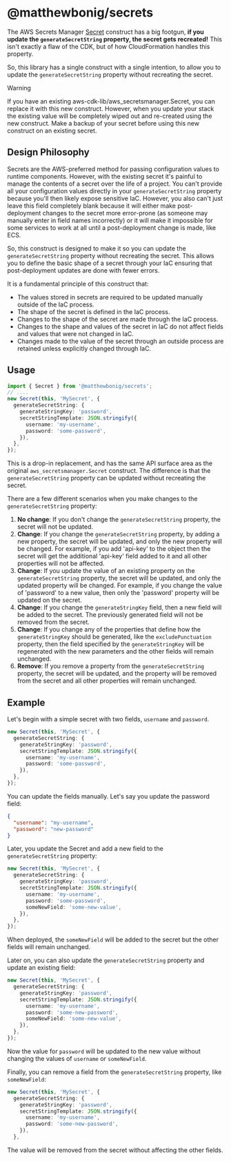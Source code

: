 # @matthewbonig/secrets

The AWS Secrets Manager [Secret](https://docs.aws.amazon.com/cdk/api/v2/docs/aws-cdk-lib.aws_secretsmanager.Secret.html) construct has a big footgun, **if you update the `generateSecretString` property, the secret gets recreated!**
This isn't exactly a flaw of the CDK, but of how CloudFormation handles this property.

So, this library has a single construct with a single intention, to allow you to update the `generateSecretString` property without recreating the secret.

> [!WARNING]  
> If you have an existing aws-cdk-lib/aws_secretsmanager.Secret, you can replace it with this new construct. However,
> when you update your stack the existing value will be completely wiped out and re-created using the new construct. 
> Make a backup of your secret before using this new construct on an existing secret.

## Design Philosophy

Secrets are the AWS-preferred method for passing configuration values to runtime components. However, with the existing
secret it's painful to manage the contents of a secret over the life of a project. You can't provide all your configuration
values directly in your `generateSecretString` property because you'll then likely expose sensitive
IaC. However, you also can't just leave this field completely blank because it will either make post-deployment changes
to the secret more error-prone (as someone may manually enter in field names incorrectly) or it will make it impossible
for some services to work at all until a post-deployment change is made, like ECS.

So, this construct is designed to make it so you can update the `generateSecretString` property without recreating the secret.
This allows you to define the basic shape of a secret through your IaC ensuring that post-deployment updates are done
with fewer errors. 

It is a fundamental principle of this construct that:
* The values stored in secrets are required to be updated manually outside of the IaC process.
* The shape of the secret is defined in the IaC process.
* Changes to the shape of the secret are made through the IaC process. 
* Changes to the shape and values of the secret in IaC do not affect fields and values that were not changed in IaC.
* Changes made to the value of the secret through an outside process are retained unless explicitly changed through IaC.

## Usage

```typescript
import { Secret } from '@matthewbonig/secrets';
// ....
new Secret(this, 'MySecret', {
  generateSecretString: {
    generateStringKey: 'password',
    secretStringTemplate: JSON.stringify({
      username: 'my-username',
      password: 'some-password',
    }),
  },
});
```

This is a drop-in replacement, and has the same API surface area as the original `aws_secretsmanager.Secret` construct. The difference is that the `generateSecretString` property can be updated without recreating the secret.

There are a few different scenarios when you make changes to the `generateSecretString` property:

1. **No change**: If you don't change the `generateSecretString` property, the secret will not be updated.
2. **Change**: If you change the `generateSecretString` property, by adding a new property, the secret will be updated, and only the new property will be changed. For example, if you add 'api-key' to the object then the secret will get the additional 'api-key' field added to it and all other properties will not be affected.
3. **Change**: If you update the value of an existing property on the `generateSecretString` property, the secret will be updated, and only the updated property will be changed. For example, if you change the value of 'password' to a new value, then only the 'password' property will be updated on the secret.
4. **Change**: If you change the `generateStringKey` field, then a new field will be added to the secret. The previously generated field will not be removed from the secret. 
5. **Change**: If you change any of the properties that define how the `generateStringKey` should be generated, like the `excludePunctuation` property, then the field specified by the `generateStringKey` will be regenerated with the new parameters and the other fields will remain unchanged.
4. **Remove**: If you remove a property from the `generateSecretString` property, the secret will be updated, and the property will be removed from the secret and all other properties will remain unchanged.

## Example

Let's begin with a simple secret with two fields, `username` and `password`.

```typescript
new Secret(this, 'MySecret', {
  generateSecretString: {
    generateStringKey: 'password',
    secretStringTemplate: JSON.stringify({
      username: 'my-username',
      password: 'some-password',
    }),
  },
});
```

You can update the fields manually. Let's say you update the password field:

```json
{
  "username": "my-username",
  "password": "new-password"
}
```

Later, you update the Secret and add a new field to the `generateSecretString` property:

```typescript
new Secret(this, 'MySecret', {
  generateSecretString: {
    generateStringKey: 'password',
    secretStringTemplate: JSON.stringify({
      username: 'my-username',
      password: 'some-password',
      someNewField: 'some-new-value',
    }),
  },
});
```

When deployed, the `someNewField` will be added to the secret but the other fields will remain unchanged.

Later on, you can also update the `generateSecretString` property and update an existing field:

```typescript
new Secret(this, 'MySecret', {
  generateSecretString: {
    generateStringKey: 'password',
    secretStringTemplate: JSON.stringify({
      username: 'my-username',
      password: 'some-new-password',
      someNewField: 'some-new-value',
    }),
  },
});
```

Now the value for `password` will be updated to the new value without changing the values of `username` or `someNewField`.

Finally, you can remove a field from the `generateSecretString` property, like `someNewField`:

```typescript
new Secret(this, 'MySecret', {
  generateSecretString: {
    generateStringKey: 'password',
    secretStringTemplate: JSON.stringify({
      username: 'my-username',
      password: 'some-new-password',
    }),
  },
```

The value will be removed from the secret without affecting the other fields.





